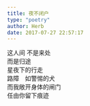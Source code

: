 ```yaml
---  
title: 夜不闭户  
type: "poetry"  
author: Herb  
date: 2017-07-27 22:57:17  
---  
```

这人间 不是来处  
而是归途  
星夜下的行走  
路障　如警惕的犬  
而我敞开身体的闸门  
任由你留下痕迹
